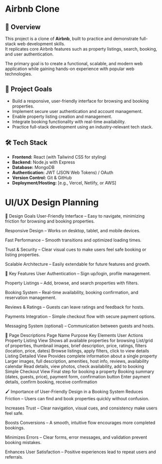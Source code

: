 # Airbnb Clone

## 📌 Overview
This project is a clone of **Airbnb**, built to practice and demonstrate full-stack web development skills.  
It replicates core Airbnb features such as property listings, search, booking, and user authentication.  

The primary goal is to create a functional, scalable, and modern web application while gaining hands-on experience with popular web technologies.  

## 🎯 Project Goals
- Build a responsive, user-friendly interface for browsing and booking properties.  
- Implement secure user authentication and account management.  
- Enable property listing creation and management.  
- Integrate booking functionality with real-time availability.  
- Practice full-stack development using an industry-relevant tech stack.  

## 🛠️ Tech Stack
- **Frontend:** React (with Tailwind CSS for styling)  
- **Backend:** Node.js with Express  
- **Database:** MongoDB  
- **Authentication:** JWT (JSON Web Tokens) / OAuth  
- **Version Control:** Git & GitHub  
- **Deployment/Hosting:** [e.g., Vercel, Netlify, or AWS]  


# UI/UX Design Planning

🎨 Design Goals
User-Friendly Interface – Easy to navigate, minimizing friction for browsing and booking properties.

Responsive Design – Works on desktop, tablet, and mobile devices.

Fast Performance – Smooth transitions and optimized loading times.

Trust & Security – Clear visual cues to make users feel safe booking or listing properties.

Scalable Architecture – Easily extendable for future features and growth.

🔑 Key Features
User Authentication – Sign up/login, profile management.

Property Listings – Add, browse, and search properties with filters.

Booking System – Real-time availability, booking confirmation, and reservation management.

Reviews & Ratings – Guests can leave ratings and feedback for hosts.

Payments Integration – Simple checkout flow with secure payment options.

Messaging System (optional) – Communication between guests and hosts.

📄 Page Descriptions
Page Name	Purpose	Key Elements	User Actions
Property Listing View	Shows all available properties for browsing	List/grid of properties, thumbnail images, brief description, price, ratings, filters (location, price, dates)	Browse listings, apply filters, click to view details
Listing Detailed View	Provides complete information about a single property	Larger images, full description, amenities, host info, reviews, availability calendar	Read details, view photos, check availability, add to booking
Simple Checkout View	Final step for booking a property	Booking summary (dates, guests, price), payment form, confirmation button	Enter payment details, confirm booking, receive confirmation

🖌 Importance of User-Friendly Design in a Booking System
Reduces Friction – Users can find and book properties quickly without confusion.

Increases Trust – Clear navigation, visual cues, and consistency make users feel safe.

Boosts Conversions – A smooth, intuitive flow encourages more completed bookings.

Minimizes Errors – Clear forms, error messages, and validation prevent booking mistakes.

Enhances User Satisfaction – Positive experiences lead to repeat users and referrals.
